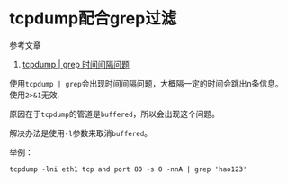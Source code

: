 # tcpdump配合grep过滤

参考文章

1. [tcpdump | grep 时间间隔问题](http://blog.chinaunix.net/uid-29966814-id-4561116.html)

使用`tcpdump | grep`会出现时间间隔问题，大概隔一定的时间会跳出n条信息。
使用`2>&1`无效. 

原因在于`tcpdump`的管道是`buffered`，所以会出现这个问题。

解决办法是使用`-l`参数来取消`buffered`。

举例：

```
tcpdump -lni eth1 tcp and port 80 -s 0 -nnA | grep 'hao123'
```
